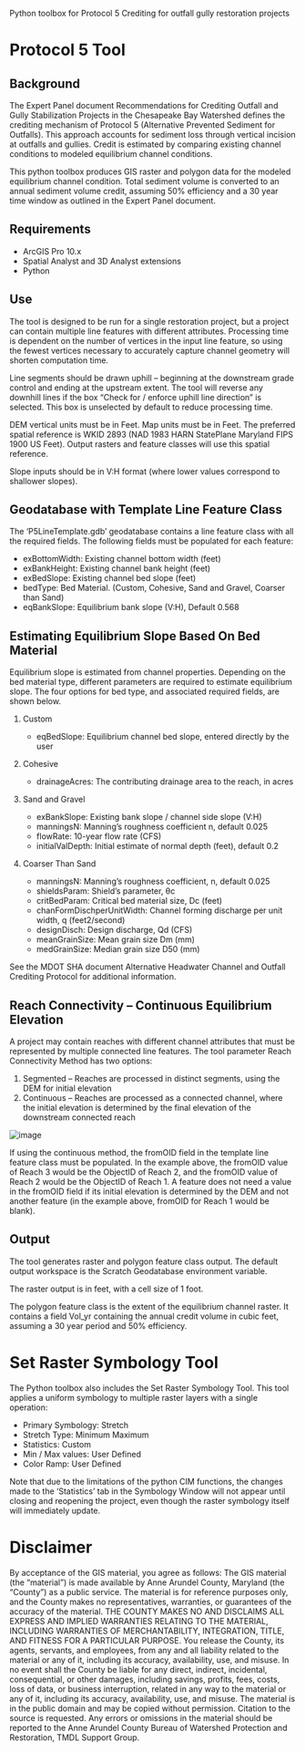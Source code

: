 Python toolbox for Protocol 5 Crediting for outfall gully restoration projects
# Protocol 5 Tool
## Background

The Expert Panel document Recommendations for Crediting Outfall and Gully Stabilization Projects in the Chesapeake Bay Watershed defines the crediting mechanism of Protocol 5 (Alternative Prevented Sediment for Outfalls).  This approach accounts for sediment loss through vertical incision at outfalls and gullies.  Credit is estimated by comparing existing channel conditions to modeled equilibrium channel conditions.

This python toolbox produces GIS raster and polygon data for the modeled equilibrium channel condition.  Total sediment volume is converted to an annual sediment volume credit, assuming 50% efficiency and a 30 year time window as outlined in the Expert Panel document.


## Requirements

- ArcGIS Pro 10.x
-	Spatial Analyst and 3D Analyst extensions 
-	Python


## Use

The tool is designed to be run for a single restoration project, but a project can contain multiple line features with different attributes.  Processing time is dependent on the number of vertices in the input line feature, so using the fewest vertices necessary to accurately capture channel geometry will shorten computation time.

Line segments should be drawn uphill – beginning at the downstream grade control and ending at the upstream extent.  The tool will reverse any downhill lines if the box “Check for / enforce uphill line direction” is selected.  This box is unselected by default to reduce processing time.

DEM vertical units must be in Feet. Map units must be in Feet.  The preferred spatial reference is WKID 2893 (NAD 1983 HARN StatePlane Maryland FIPS 1900 US Feet). Output rasters and feature classes will use this spatial reference.

Slope inputs should be in V:H format (where lower values correspond to shallower slopes).


## Geodatabase with Template Line Feature Class

The ‘P5LineTemplate.gdb’ geodatabase contains a line feature class with all the required fields.  The following fields must be populated for each feature:
- exBottomWidth:	Existing channel bottom width (feet)
- exBankHeight:	Existing channel bank height (feet)
- exBedSlope:	Existing channel bed slope (feet)
- bedType:	Bed Material.  (Custom, Cohesive, Sand and Gravel, Coarser than Sand)
- eqBankSlope:	Equilibrium bank slope (V:H), Default 0.568

## Estimating Equilibrium Slope Based On Bed Material
Equilibrium slope is estimated from channel properties.  Depending on the bed material type, different parameters are required to estimate equilibrium slope.  The four options for bed type, and associated required fields, are shown below.
1. Custom
    - eqBedSlope:	Equilibrium channel bed slope, entered directly by the user

2. Cohesive
    - drainageAcres:	The contributing drainage area to the reach, in acres

3. Sand and Gravel
    - exBankSlope:	Existing bank slope / channel side slope (V:H)
    - manningsN:	Manning’s roughness coefficient n, default 0.025
    - flowRate:	10-year flow rate (CFS)
    - initialValDepth:	Initial estimate of normal depth (feet), default 0.2

4. Coarser Than Sand
    - manningsN:	Manning’s roughness coefficient, n, default 0.025
    - shieldsParam:	Shield’s parameter, θc
    - critBedParam:	Critical bed material size, Dc (feet)
    - chanFormDischperUnitWidth:	Channel forming discharge per unit width, q (feet2/second)
    - designDisch:	Design discharge, Qd (CFS)
    - meanGrainSize:	Mean grain size Dm (mm)
    - medGrainSize:	Median grain size D50 (mm)

See the MDOT SHA document Alternative Headwater Channel and Outfall Crediting Protocol for additional information.


## Reach Connectivity – Continuous Equilibrium Elevation
A project may contain reaches with different channel attributes that must be represented by multiple connected line features.  The tool parameter Reach Connectivity Method has two options:
1. Segmented – Reaches are processed in distinct segments, using the DEM for initial elevation
2. Continuous – Reaches are processed as a connected channel, where the initial elevation is determined by the final elevation of the downstream connected reach

![image](https://user-images.githubusercontent.com/103444219/173117388-b73a76e2-83df-45bf-a954-0124318f59a0.png)


If using the continuous method, the fromOID field in the template line feature class must be populated.  In the example above, the fromOID value of Reach 3 would be the ObjectID of Reach 2, and the fromOID value of Reach 2 would be the ObjectID of Reach 1.  A feature does not need a value in the fromOID field if its initial elevation is determined by the DEM and not another feature (in the example above, fromOID for Reach 1 would be blank). 

## Output
The tool generates raster and polygon feature class output.  The default output workspace is the Scratch Geodatabase environment variable.

The raster output is in feet, with a cell size of 1 foot.

The polygon feature class is the extent of the equilibrium channel raster. It contains a field Vol_yr containing the annual credit volume in cubic feet, assuming a 30 year period and 50% efficiency.

# Set Raster Symbology Tool
The Python toolbox also includes the Set Raster Symbology Tool.  This tool applies a uniform symbology to multiple raster layers with a single operation:

- Primary Symbology: 	Stretch
- Stretch Type: 		Minimum Maximum
- Statistics: 		Custom
- Min / Max values: 	User Defined
- Color Ramp: 		User Defined

Note that due to the limitations of the python CIM functions, the changes made to the ‘Statistics’ tab in the Symbology Window will not appear until closing and reopening the project, even though the raster symbology itself will immediately update.

# Disclaimer
By acceptance of the GIS material, you agree as follows: 
The GIS material (the “material”) is made available by Anne Arundel County, Maryland (the “County”) as a public service. The material is for reference purposes only, and the County makes no representatives, warranties, or guarantees of the accuracy of the material. THE COUNTY MAKES NO AND DISCLAIMS ALL EXPRESS AND IMPLIED WARRANTIES RELATING TO THE MATERIAL, INCLUDING WARRANTIES OF MERCHANTABILITY, INTEGRATION, TITLE, AND FITNESS FOR A PARTICULAR PURPOSE. You release the County, its agents, servants, and employees, from any and all liability related to the material or any of it, including its accuracy, availability, use, and misuse. In no event shall the County be liable for any direct, indirect, incidental, consequential, or other damages, including savings, profits, fees, costs, loss of data, or business interruption, related in any way to the material or any of it, including its accuracy, availability, use, and misuse. 
The material is in the public domain and may be copied without permission. Citation to the source is requested. 
Any errors or omissions in the material should be reported to the Anne Arundel County Bureau of Watershed Protection and Restoration, TMDL Support Group. 
